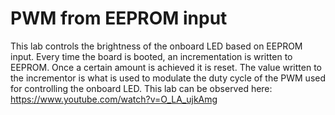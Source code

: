 # PWM from EEPROM input

This lab controls the brightness of the onboard LED based on EEPROM input. 
Every time the board is booted, an incrementation is written to EEPROM. 
Once a certain amount is achieved it is reset. The value written to the incrementor is what is used to modulate the duty cycle of the PWM used for controlling the onboard LED. 
This lab can be observed here:
https://www.youtube.com/watch?v=O_LA_ujkAmg
